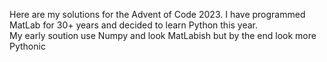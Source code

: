 Here are my solutions for the Advent of Code 2023.  I have programmed MatLab for 30+ years and decided to learn Python this year.  
My early soution use Numpy and look MatLabish but by the end look more Pythonic
